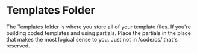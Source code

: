 # Templates Folder
The Templates folder is where you store all of your template files.
If you're building coded templates and using partials. Place the partials in the place that makes the most logical sense to you. Just not in /code/cs/ that's reserved.